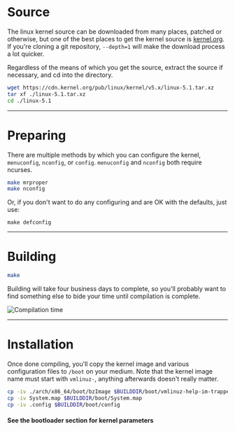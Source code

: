 # Source

The linux kernel source can be downloaded from many places, patched or otherwise, but one of the best places to get the kernel source is
[kernel.org](https://kernel.org/). If you're cloning a git repository, `--depth=1` will make the download process a lot quicker.

Regardless of the means of which you get the source, extract the source if necessary, and cd into the directory.

```sh
wget https://cdn.kernel.org/pub/linux/kernel/v5.x/linux-5.1.tar.xz
tar xf ./linux-5.1.tar.xz
cd ./linux-5.1
```

---

# Preparing

There are multiple methods by which you can configure the kernel, `menuconfig`, `nconfig`, or `config`.
`menuconfig` and `nconfig` both require ncurses.

```sh
make mrproper
make nconfig
```

Or, if you don't want to do any configuring and are OK with the defaults, just use:
```
make defconfig
```

---

# Building

```sh
make
```

Building will take four business days to complete, so you'll probably want to find something else to bide your time until compilation
is complete.

![Compilation time](https://imgs.xkcd.com/comics/compiling.png)

---

# Installation

Once done compiling, you'll copy the kernel image and various configuration files to `/boot` on your medium. Note that the kernel image name must start with `vmlinuz-`, anything afterwards doesn't really matter.

```sh
cp -iv ./arch/x86_64/boot/bzImage $BUILDDIR/boot/vmlinuz-help-im-trapped-inside-this-machine
cp -iv System.map $BUILDDIR/boot/System.map
cp -iv .config $BUILDDIR/boot/config
```

#### See the bootloader section for kernel parameters
